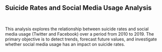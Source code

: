 <h2>Suicide Rates and Social Media Usage Analysis</h2> <br>

This analysis explores the relationship between suicide rates and social media usage (Twitter and Facebook) over a period from 2010 to 2019. The primary objective is to detect trends, forecast future values, and investigate whether social media usage has an impact on suicide rates.
